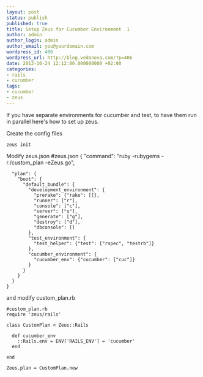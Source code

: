 ```yaml
---
layout: post
status: publish
published: true
title: Setup Zeus for Cucumber Environment  1
author: admin
author_login: admin
author_email: you@yourdomain.com
wordpress_id: 406
wordpress_url: http://blog.vedanova.com/?p=406
date: 2013-10-24 12:12:00.000000000 +02:00
categories:
- rails
- cucumber
tags:
- cucumber
- zeus
---
```


If you have separate environments for cucumber and test, to have them run in parallel here's how to set up zeus.


Create the config files

    zeus init

Modify zeus.json
    #zeus.json
    {
      "command": "ruby -rubygems -r./custom_plan -eZeus.go",

      "plan": {
        "boot": {
          "default_bundle": {
            "development_environment": {
              "prerake": {"rake": []},
              "runner": ["r"],
              "console": ["c"],
              "server": ["s"],
              "generate": ["g"],
              "destroy": ["d"],
              "dbconsole": []
            },
            "test_environment": {
              "test_helper": {"test": ["rspec", "testrb"]}
            },
            "cucumber_environment": {
              "cucumber_env": {"cucumber": ["cuc"]}
            }
          }
        }
      }
    }
and modify custom_plan.rb

    #custom_plan.rb
    require 'zeus/rails'

    class CustomPlan < Zeus::Rails

      def cucumber_env
        ::Rails.env = ENV['RAILS_ENV'] = 'cucumber'
      end

    end

    Zeus.plan = CustomPlan.new
